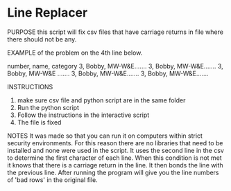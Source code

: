 # Line Replacer
PURPOSE
this script will fix csv files that have carriage returns in file where there
should not be any.

EXAMPLE of the problem on the 4th line below.

number, name, category
3,	Bobby,	MW-W&E.......
3,	Bobby,	MW-W&E.......
3,	Bobby,	MW-W&E
.......
3,	Bobby,	MW-W&E.......
3,	Bobby,	MW-W&E.......

INSTRUCTIONS
1) make sure csv file and python script are in the same folder
2) Run the python script
3) Follow the instructions in the interactive script
4) The file is fixed

NOTES
It was made so that you can run it on computers within strict  security
environments. For this reason there are no libraries that need to be installed
and none were used in the script. It uses the second line in the csv to
determine the first character of each line. When this condition is not met it
knows that there is a carriage return in the line. It then bonds the line with
the previous line. After running the program will give you the line numbers of
'bad rows' in the original file.
